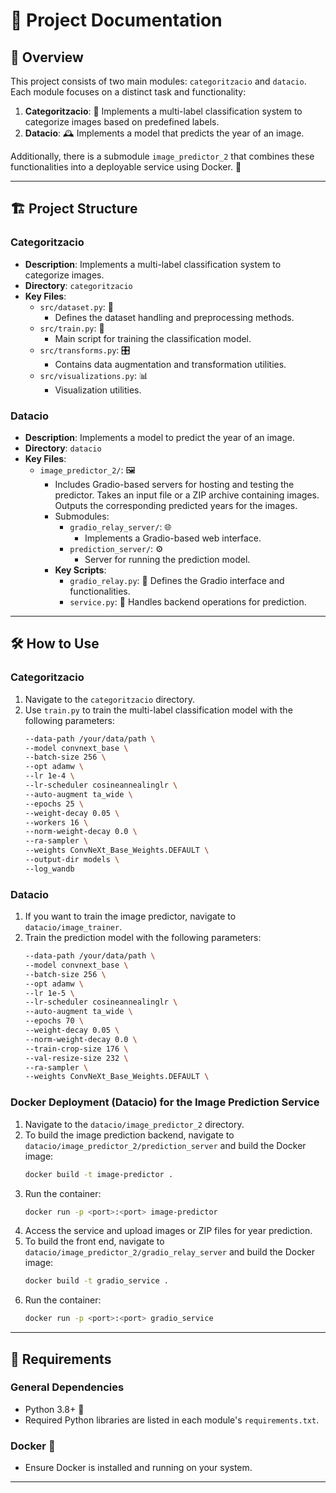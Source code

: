 
# 🌟 Project Documentation

## 🚀 Overview

This project consists of two main modules: `categoritzacio` and `datacio`. Each module focuses on a distinct task and functionality:

1. **Categoritzacio**: 📂 Implements a multi-label classification system to categorize images based on predefined labels.
2. **Datacio**: 🕰️ Implements a model that predicts the year of an image.

Additionally, there is a submodule `image_predictor_2` that combines these functionalities into a deployable service using Docker. 🐋

---

## 🏗️ Project Structure

### Categoritzacio

- **Description**: Implements a multi-label classification system to categorize images.
- **Directory**: `categoritzacio`
- **Key Files**:
  - `src/dataset.py`: 📄
    - Defines the dataset handling and preprocessing methods.
  - `src/train.py`: 🤖
    - Main script for training the classification model.
  - `src/transforms.py`: 🎛️
    - Contains data augmentation and transformation utilities.
  - `src/visualizations.py`: 📊
    - Visualization utilities.

### Datacio

- **Description**: Implements a model to predict the year of an image.
- **Directory**: `datacio`
- **Key Files**:
  - `image_predictor_2/`: 🖼️
    - Includes Gradio-based servers for hosting and testing the predictor. Takes an input file or a ZIP archive containing images. Outputs the corresponding predicted years for the images.
    - Submodules:
      - `gradio_relay_server/`: 🌐
        - Implements a Gradio-based web interface.
      - `prediction_server/`: ⚙️
        - Server for running the prediction model.
    - **Key Scripts**:
      - `gradio_relay.py`: 🌈 Defines the Gradio interface and functionalities.
      - `service.py`: 🔧 Handles backend operations for prediction.

---

## 🛠️ How to Use

### Categoritzacio

1. Navigate to the `categoritzacio` directory.
2. Use `train.py` to train the multi-label classification model with the following parameters:
   ```bash
   --data-path /your/data/path \
   --model convnext_base \
   --batch-size 256 \
   --opt adamw \
   --lr 1e-4 \
   --lr-scheduler cosineannealinglr \
   --auto-augment ta_wide \
   --epochs 25 \
   --weight-decay 0.05 \
   --workers 16 \
   --norm-weight-decay 0.0 \
   --ra-sampler \
   --weights ConvNeXt_Base_Weights.DEFAULT \
   --output-dir models \
   --log_wandb
   ```

### Datacio

1. If you want to train the image predictor, navigate to `datacio/image_trainer`. 
2. Train the prediction model with the following parameters:
   ```bash
   --data-path /your/data/path \
   --model convnext_base \
   --batch-size 256 \
   --opt adamw \
   --lr 1e-5 \
   --lr-scheduler cosineannealinglr \
   --auto-augment ta_wide \
   --epochs 70 \
   --weight-decay 0.05 \
   --norm-weight-decay 0.0 \
   --train-crop-size 176 \
   --val-resize-size 232 \
   --ra-sampler \
   --weights ConvNeXt_Base_Weights.DEFAULT \
   ```

### Docker Deployment (Datacio) for the Image Prediction Service

1. Navigate to the `datacio/image_predictor_2` directory.
2. To build the image prediction backend, navigate to `datacio/image_predictor_2/prediction_server` and build the Docker image:
   ```bash
   docker build -t image-predictor .
   ```
3. Run the container:
   ```bash
   docker run -p <port>:<port> image-predictor
   ```
4. Access the service and upload images or ZIP files for year prediction.
5. To build the front end, navigate to `datacio/image_predictor_2/gradio_relay_server` and build the Docker image:
   ```bash
   docker build -t gradio_service .
   ```
6. Run the container:
   ```bash
   docker run -p <port>:<port> gradio_service
   ```

---

## 🔧 Requirements

### General Dependencies

- Python 3.8+ 🐍
- Required Python libraries are listed in each module's `requirements.txt`.

### Docker 🐳

- Ensure Docker is installed and running on your system.

---